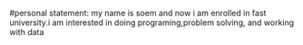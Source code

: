 #personal statement:
my name is soem and now i am enrolled in fast university.i am interested in doing programing,problem solving, and working with data 
